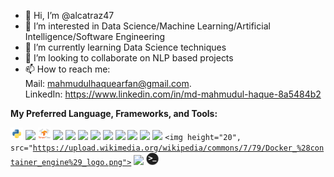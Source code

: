 - 👋 Hi, I’m @alcatraz47
- 👀 I’m interested in Data Science/Machine Learning/Artificial Intelligence/Software Engineering
- 🌱 I’m currently learning Data Science techniques
- 💞️ I’m looking to collaborate on NLP based projects
- 📫 How to reach me:  
Mail: mahmudulhaquearfan@gmail.com. <br /> 
LinkedIn: https://www.linkedin.com/in/md-mahmudul-haque-8a5484b2

**My Preferred Language, Frameworks, and Tools:**  

<code><img height="20" src="https://raw.githubusercontent.com/github/explore/80688e429a7d4ef2fca1e82350fe8e3517d3494d/topics/python/python.png"></code>
<code><img height="20" src="https://upload.wikimedia.org/wikipedia/commons/9/96/Pytorch_logo.png"></code>
<code><img height="20" src="https://raw.githubusercontent.com/github/explore/80688e429a7d4ef2fca1e82350fe8e3517d3494d/topics/tensorflow/tensorflow.png"></code>
<code><img height="20" src="https://upload.wikimedia.org/wikipedia/commons/a/ae/Keras_logo.svg"></code>
<code><img height="20" src="https://qph.fs.quoracdn.net/main-qimg-748316a749bdb46f5cdbe02e976e5500.webp"></code>
<code><img height="20" src="https://upload.wikimedia.org/wikiversity/en/8/8c/FastAPI_logo.png"></code>
<code><img height="20" src="https://cdn.pixabay.com/photo/2017/01/31/15/33/linux-2025130_1280.png"></code>
<code><img height="20" src="https://wiki.postgresql.org/images/a/a4/PostgreSQL_logo.3colors.svg"></code>
<code><img height="20" src="https://www.kindpng.com/picc/m/713-7136289_rougier-numpy-logo-name-below-02-python-numpy.png"></code>
<code><img height="20" src="https://numfocus.org/wp-content/uploads/2016/07/pandas-logo-300.png"></code>
<code><img height="20" src="https://upload.wikimedia.org/wikipedia/commons/thumb/0/05/Scikit_learn_logo_small.svg/1200px-Scikit_learn_logo_small.svg.png"></code>
<code><img height="20" src="https://upload.wikimedia.org/wikipedia/commons/thumb/8/88/SpaCy_logo.svg/1920px-SpaCy_logo.svg.png"></code>
<code><img height="20", src="https://upload.wikimedia.org/wikipedia/commons/7/79/Docker_%28container_engine%29_logo.png"></code>
<code><img height="20" src="https://www.pngplay.com/wp-content/uploads/3/Amazon-Web-Services-AWS-Logo-Transparent-PNG.png"></code>
<code><img height="20" src="https://raw.githubusercontent.com/github/explore/80688e429a7d4ef2fca1e82350fe8e3517d3494d/topics/terminal/terminal.png"></code>

<!---
alcatraz47/alcatraz47 is a ✨ special ✨ repository because its `README.md` (this file) appears on your GitHub profile.
You can click the Preview link to take a look at your changes.
--->
